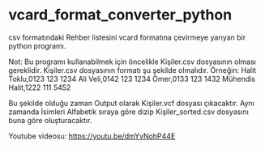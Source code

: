 # vcard_format_converter_python
csv formatındaki Rehber listesini vcard formatına çevirmeye yarıyan bir python programı.


Not:
Bu programı kullanabilmek için öncelikle Kişiler.csv dosyasının olması gereklidir.
Kişiler.csv dosyasının formatı şu şekilde olmalıdır. Örneğin:
Halit Toklu,0123 123 1234
Ali Veli,0142 123 1234
Ömer,0133 123 1432
Mühendis Halit,1222 111 5452

Bu şekilde olduğu zaman Output olarak Kişiler.vcf dosyası çıkacaktır.
Aynı zamanda İsimleri Alfabetik sıraya göre dizip Kişiler_sorted.csv dosyasını buna göre oluşturacaktır.

Youtube videosu:
https://youtu.be/dmYvNohP44E
